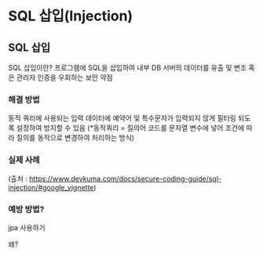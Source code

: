 SQL 삽입(Injection)
====

## SQL 삽입

SQL 삽입이란? 프로그램에 SQL을 삽입하여 내부 DB 서버의 데이터를 유출 및 변조 혹은 관리자 인증을 우회하는 보안 약점

### 해결 방법
동적 쿼리에 사용되는 입력 데이터에 예약어 및 특수문자가 입력되지 않게 필터링 되도록 설정하여 방지할 수 있음 (*동적쿼리 = 질의어 코드를 문자열 변수에 넣어 조건에 따라 질의를 동적으로 변경하여 처리하는 방식)

### 실제 사례


(출처 : https://www.devkuma.com/docs/secure-coding-guide/sql-injection/#google_vignette)

### 예방 방법?

jpa 사용하기

왜?